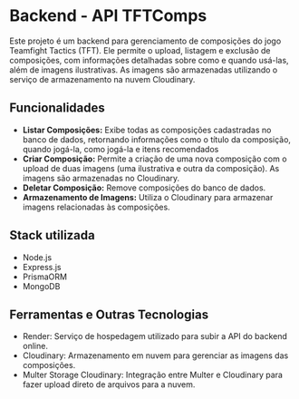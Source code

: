 # Backend - API TFTComps

Este projeto é um backend para gerenciamento de composições do jogo Teamfight Tactics (TFT). Ele permite o upload, listagem e exclusão de composições, com informações detalhadas sobre como e quando usá-las, além de imagens ilustrativas. As imagens são armazenadas utilizando o serviço de armazenamento na nuvem Cloudinary.

## Funcionalidades

- **Listar Composições:** Exibe todas as composições cadastradas no banco de dados, retornando informações como o título da composição, quando jogá-la, como jogá-la e itens recomendados
- **Criar Composição:** Permite a criação de uma nova composição com o upload de duas imagens (uma ilustrativa e outra da composição). As imagens são armazenadas no Cloudinary.
- **Deletar Composição:** Remove composições do banco de dados.
- **Armazenamento de Imagens:** Utiliza o Cloudinary para armazenar imagens relacionadas às composições.

## Stack utilizada

- Node.js
- Express.js
- PrismaORM
- MongoDB

## Ferramentas e Outras Tecnologias

- Render: Serviço de hospedagem utilizado para subir a API do backend online.
- Cloudinary: Armazenamento em nuvem para gerenciar as imagens das composições.
- Multer Storage Cloudinary: Integração entre Multer e Cloudinary para fazer upload direto de arquivos para a nuvem.

